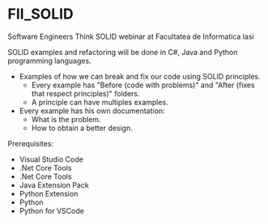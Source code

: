 # FII_SOLID
Software Engineers Think SOLID webinar at Facultatea de Informatica Iasi

SOLID examples and refactoring will be done in C#, Java and Python programming languages.

- Examples of how we can break and fix our code using SOLID principles.
    - Every example has "Before (code with problems)" and "After (fixes that respect principles)" folders.
    - A principle can have multiples examples.
- Every example has his own documentation:
    - What is the problem.
    - How to obtain a better design.
  
 Prerequisites:
 -  Visual Studio Code
 - .Net Core Tools
 - .Net Core Tools
 - Java Extension Pack
 - Python Extension
 - Python
 - Python for VSCode
